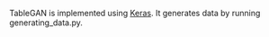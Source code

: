 TableGAN is implemented using [Keras](https://keras-cn.readthedocs.io/en/latest/#keraspython). It generates data by running generating_data.py.
